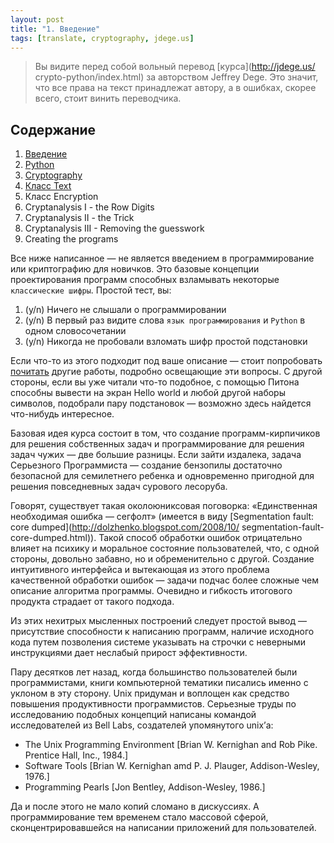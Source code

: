 ```yaml
---
layout: post
title: "1. Введение"
tags: [translate, cryptography, jdege.us]
---
```

> Вы видите перед собой вольный перевод [курса](http://jdege.us/
> crypto-python/index.html) за авторством Jeffrey Dege.
> Это значит, что все права на текст принадлежат автору, а в ошибках,
> скорее всего, стоит винить переводчика.

Содержание
----------

<ol>
    <li><a href='http://ch3sh1r.github.com/2012/03/02/1_intro'>Введение</a></li>
    <li><a href='http://ch3sh1r.github.com/2012/03/05/2_python'>Python</a></li>
    <li><a href='http://ch3sh1r.github.com/2012/03/10/3_cryptography'>Cryptography</a></li>
    <li><a href='http://ch3sh1r.github.com/2012/03/11/4_text'>Класс Text</a></li>
    <li><a>Класс Encryption</a></li>
    <li><a>Cryptanalysis I - the Row Digits</a></li>
    <li><a>Cryptanalysis II - the Trick</a></li>
    <li><a>Cryptanalysis III - Removing the guesswork</a></li>
    <li><a>Creating the programs</a></li>
</ol>

Все ниже написанное — не является введением в программирование или криптографию для новичков.
Это базовые концепции проектирования программ способных взламывать некоторые `классические
шифры`. Простой тест, вы:

1. (y/n) Ничего не слышали о программировании
2. (y/n) В первый раз видите слова `язык программирования` и `Python` в одном словосочетании
3. (y/n) Никогда не пробовали взломать шифр простой подстановки

Если что-то из этого подходит под ваше описание — стоит попробовать 
[почитать](http://ch3sh1r.github.com/2012/03/05/2_python) другие
работы, подробно освещающие эти вопросы. С другой стороны, если вы уже читали что-то подобное,
с помощью Питона способны вывести на экран Hello world и любой другой наборы символов, подобрали
пару подстановок — возможно здесь найдется что-нибудь интересное.

Базовая идея курса состоит в том, что создание программ-кирпичиков для решения
собственных задач и программирование для решения задач чужих — две большие разницы.
Если зайти издалека, задача Серьезного Программиста — создание бензопилы достаточно
безопасной для семилетнего ребенка и одновременно пригодной для решения повседневных задач
сурового лесоруба.

Говорят, существует такая околоюниксовая поговорка: «Единственная необходимая ошибка — сегфолт»
(имеется в виду [Segmentation fault: core dumped](http://dolzhenko.blogspot.com/2008/10/
segmentation-fault-core-dumped.html)).
Такой способ обработки ошибок отрицательно влияет на психику и моральное состояние пользователей,
что, с одной стороны, довольно забавно, но и обременительно с другой. Создание интуитивного
интерфейса и вытекающая из этого проблема качественной обработки ошибок — задачи подчас более
сложные чем описание алгоритма программы. Очевидно и гибкость итогового продукта страдает от такого
подхода.

Из этих нехитрых мысленных построений следует простой вывод — присутствие способности к
написанию программ, наличие исходного кода путем позволения системе указывать на строчки с неверными
инструкциями дает неслабый прирост эффективности.

Пару десятков лет назад, когда большинство пользователей были программистами, книги компьютерной тематики
писались именно с уклоном в эту сторону. Unix придуман и воплощен как средство повышения продуктивности
программистов. Серьезные труды по исследованию подобных концепций написаны командой исследователей из
Bell Labs, создателей упомянутого unix’а:

* The Unix Programming Environment \[Brian W. Kernighan and Rob Pike. Prentice Hall, Inc., 1984.]
* Software Tools \[Brian W. Kernighan amd P. J. Plauger, Addison-Wesley, 1976.]
* Programming Pearls \[Jon Bentley, Addison-Wesley, 1986.]

Да и после этого не мало копий сломано в дискуссиях. А программирование тем временем стало массовой
сферой, сконцентрировавшейся на написании приложений для пользователей.

